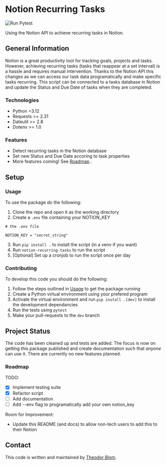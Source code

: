 # Notion Recurring Tasks

![Run Pytest](https://github.com/Theeoi/notion-recurring-tasks/actions/workflows/test.yml/badge.svg?label=Tests)

Using the Notion API to achieve recurring tasks in Notion.

## General Information

Notion is a great productivity tool for tracking goals, projects and tasks. However, achieving recurring tasks (tasks that reappear at a set interval) is a hassle and requires manual intervention.
Thanks to the Notion API this changes as we can access our task data programatically and make specific tasks recurring. This script can be connected to a tasks database in Notion and update the Status and Due Date of tasks when they are completed.

### Technologies

- Python =3.12
- Requests >= 2.31
- Dateutil >= 2.8
- Dotenv >= 1.0

### Features

- Detect recurring tasks in the Notion database
- Set new Status and Due Date accoring to task properties
- More features coming! See [Roadmap](#roadmap)..

## Setup

### Usage

To use the package do the following:

1. Clone the repo and open it as the working directory
2. Create a `.env` file containing your NOTION_KEY
```
# the .env file

NOTION_KEY = "secret_string"
```
3. Run `pip install .` to install the script (in a venv if you want)
4. Run `notion-recurring-tasks` to run the script
5. [Optional] Set up a cronjob to run the script once per day

### Contributing

To develop this code you should do the following:

1. Follow the steps outlined in [Usage](#usage) to get the package running
2. Create a Python virtual environment using your prefered program
3. Activate the virtual environment and run `pip install .[dev]` to install the development dependancies
4. Run the tests using `pytest`
5. Make your pull-requests to the `dev` branch

## Project Status

The code has been cleaned up and tests are added. The focus is now on getting this package published and create documentation such that *anyone* can use it.
There are currently no new features planned.

### Roadmap

TODO:

- [x] Implement testing suite
- [x] Refactor script
- [ ] Add documentation
- [ ] Add --env flag to programatically add your own notion_key

Room for Improvement:

- Update this README (and docs) to allow non-tech users to add this to their Notion

## Contact

This code is written and maintained by [Theodor Blom](mailto:me@theodorblom.com).